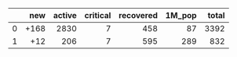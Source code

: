 |    |   new |   active |   critical |   recovered |   1M_pop |   total |
|---:|------:|---------:|-----------:|------------:|---------:|--------:|
|  0 |  +168 |     2830 |          7 |         458 |       87 |    3392 |
|  1 |   +12 |      206 |          7 |         595 |      289 |     832 |